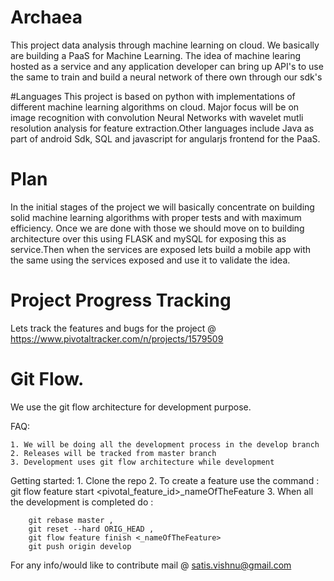# Archaea
This project data analysis through machine learning on cloud. We basically are building a PaaS for Machine Learning.
The idea of machine learing hosted as a service and any application developer can bring up API's to use the same to train and build
a neural network of there own through our sdk's

#Languages
This project is based on python with implementations of different machine learning algorithms on cloud. Major focus will be on
image recognition with convolution Neural Networks with wavelet mutli resolution analysis for feature extraction.Other languages include
Java as part of android Sdk, SQL and javascript for angularjs frontend for the PaaS.


# Plan
In the initial stages of the project we will basically concentrate on building solid machine learning algorithms with proper tests and
with maximum efficiency. Once we are done with those we should move on to building architecture over this using FLASK and mySQL for exposing
this as service.Then when the services are exposed lets build a mobile app with the same using the services exposed and use it to
validate the idea.

# Project Progress Tracking
Lets track the features and bugs for the project @ https://www.pivotaltracker.com/n/projects/1579509

# Git Flow.
We use the git flow architecture for development purpose.

FAQ:

    1. We will be doing all the development process in the develop branch
    2. Releases will be tracked from master branch
    3. Development uses git flow architecture while development

Getting started:
    1. Clone the repo
    2. To create a feature use the command : git flow feature start <pivotal_feature_id>_nameOfTheFeature
    3. When all the development is completed do :

        git rebase master ,
        git reset --hard ORIG_HEAD ,
        git flow feature finish <_nameOfTheFeature>
        git push origin develop

For any info/would like to contribute mail @ satis.vishnu@gmail.com